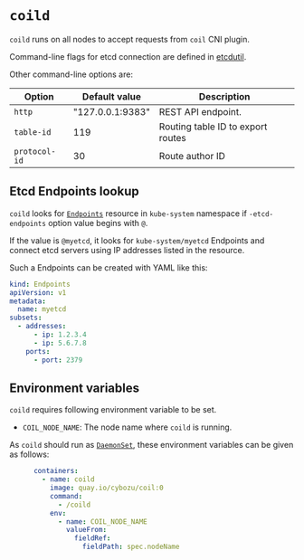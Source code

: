 `coild`
=======

`coild` runs on all nodes to accept requests from `coil` CNI plugin.

Command-line flags for etcd connection are defined in [etcdutil][].

Other command-line options are:

Option           | Default value    | Description
------           | ---------------- | -----------
`http`           | "127.0.0.1:9383" | REST API endpoint.
`table-id`       | 119              | Routing table ID to export routes
`protocol-id`    | 30               | Route author ID

Etcd Endpoints lookup
---------------------

`coild` looks for [`Endpoints`][Endpoints] resource in `kube-system` namespace
if `-etcd-endpoints` option value begins with `@`.

If the value is `@myetcd`, it looks for `kube-system/myetcd` Endpoints and
connect etcd servers using IP addresses listed in the resource.

Such a Endpoints can be created with YAML like this:
```yaml
kind: Endpoints
apiVersion: v1
metadata:
  name: myetcd
subsets:
  - addresses:
      - ip: 1.2.3.4
      - ip: 5.6.7.8
    ports:
      - port: 2379
```

Environment variables
---------------------

`coild` requires following environment variable to be set.

* `COIL_NODE_NAME`: The node name where `coild` is running.

As `coild` should run as [`DaemonSet`](https://kubernetes.io/docs/concepts/workloads/controllers/daemonset/), these environment variables can be given as follows:

```yaml
      containers:
        - name: coild
          image: quay.io/cybozu/coil:0
          command:
            - /coild
          env:
            - name: COIL_NODE_NAME
              valueFrom:
                fieldRef:
                  fieldPath: spec.nodeName
```

[etcdutil]: https://github.com/cybozu-go/etcdutil
[Endpoints]: https://kubernetes.io/docs/concepts/services-networking/service/#services-without-selectors
